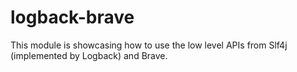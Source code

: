 # logback-brave

This module is showcasing how to use the low level APIs from Slf4j (implemented by Logback) and Brave.